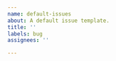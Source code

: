 ```yaml
---
name: default-issues
about: A default issue template.
title: ''
labels: bug
assignees: ''

---
```



